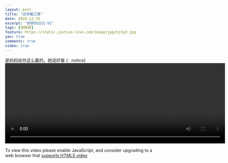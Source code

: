 ```yaml
---
layout: post
title: "这样戴口罩"
date: 2018-12-25
excerpt: "妍妍的日记-91"
tags: [徐晓妍]
feature: https://static.justice-love.com/image/jpg/bjtp3.jpg
yan: true
comments: true
video: true
---
```

是妈妈给你这么戴的，她说好看
{: .notice}
<video id="my-video" class="video-js vjs-16-9 clipboard" controls preload="auto" width="722" height="264" data-setup="{}">
    <source src="{{ site.staticUrl }}/yanyan/video/daikouzhao.mp4" type='video/mp4'>
    <p class="vjs-no-js">
      To view this video please enable JavaScript, and consider upgrading to a web browser that
      <a href="http://videojs.com/html5-video-support/" target="_blank">supports HTML5 video</a>
    </p>
</video>
